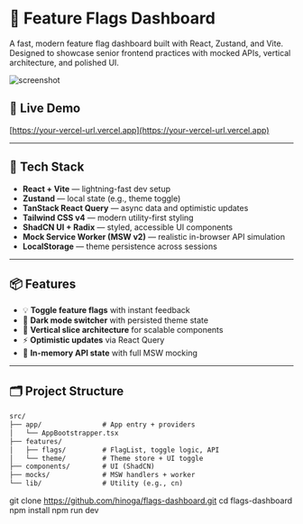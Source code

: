 # 🧪 Feature Flags Dashboard

A fast, modern feature flag dashboard built with React, Zustand, and Vite. Designed to showcase senior frontend practices with mocked APIs, vertical architecture, and polished UI.

![screenshot](./screenshot.png)

## 🚀 Live Demo

[https://your-vercel-url.vercel.app](https://your-vercel-url.vercel.app)

---

## 🧰 Tech Stack

- **React + Vite** — lightning-fast dev setup
- **Zustand** — local state (e.g., theme toggle)
- **TanStack React Query** — async data and optimistic updates
- **Tailwind CSS v4** — modern utility-first styling
- **ShadCN UI + Radix** — styled, accessible UI components
- **Mock Service Worker (MSW v2)** — realistic in-browser API simulation
- **LocalStorage** — theme persistence across sessions

---

## 📦 Features

- 💡 **Toggle feature flags** with instant feedback
- 🎨 **Dark mode switcher** with persisted theme state
- 🧱 **Vertical slice architecture** for scalable components
- ⚡ **Optimistic updates** via React Query
- 🧪 **In-memory API state** with full MSW mocking

---

## 🗂️ Project Structure

```txt
src/
├── app/               # App entry + providers
│   └── AppBootstrapper.tsx
├── features/
│   ├── flags/         # FlagList, toggle logic, API
│   └── theme/         # Theme store + UI toggle
├── components/        # UI (ShadCN)
├── mocks/             # MSW handlers + worker
└── lib/               # Utility (e.g., cn)
```

git clone https://github.com/hinoga/flags-dashboard.git
cd flags-dashboard
npm install
npm run dev
